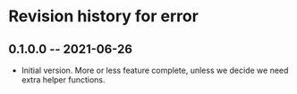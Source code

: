 # Revision history for error

## 0.1.0.0 -- 2021-06-26

* Initial version. More or less feature complete, 
  unless we decide we need extra helper functions.
